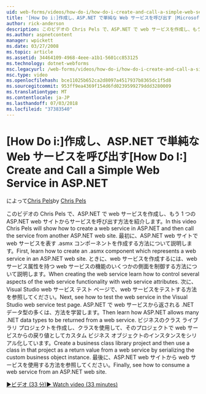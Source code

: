 ```yaml
---
uid: web-forms/videos/how-do-i/how-do-i-create-and-call-a-simple-web-service-in-aspnet
title: '[How Do i:]作成し、ASP.NET で単純な Web サービスを呼び出す |Microsoft Docs'
author: rick-anderson
description: このビデオの Chris Pels で、ASP.NET で web サービスを作成し、もう 1 つの ASP.NET web サイトからサービスを呼び出す方法を紹介します。 最初に、作成する方法を説明してください.
ms.author: aspnetcontent
manager: wpickett
ms.date: 03/27/2008
ms.topic: article
ms.assetid: 34464109-4968-4eee-a1b1-5601cc853125
ms.technology: dotnet-webforms
msc.legacyurl: /web-forms/videos/how-do-i/how-do-i-create-and-call-a-simple-web-service-in-aspnet
msc.type: video
ms.openlocfilehash: bce11025b652ca2d8097a4517937b8365dc1f5d8
ms.sourcegitcommit: 953ff9ea4369f154d6fd0239599279ddd3280009
ms.translationtype: MT
ms.contentlocale: ja-JP
ms.lasthandoff: 07/03/2018
ms.locfileid: "37383540"
---
```

<a name="how-do-i-create-and-call-a-simple-web-service-in-aspnet"></a><span data-ttu-id="12a35-104">[How Do i:]作成し、ASP.NET で単純な Web サービスを呼び出す</span><span class="sxs-lookup"><span data-stu-id="12a35-104">[How Do I:] Create and Call a Simple Web Service in ASP.NET</span></span>
====================
<span data-ttu-id="12a35-105">によって[Chris Pels](https://twitter.com/chrispels)</span><span class="sxs-lookup"><span data-stu-id="12a35-105">by [Chris Pels](https://twitter.com/chrispels)</span></span>

<span data-ttu-id="12a35-106">このビデオの Chris Pels で、ASP.NET で web サービスを作成し、もう 1 つの ASP.NET web サイトからサービスを呼び出す方法を紹介します。</span><span class="sxs-lookup"><span data-stu-id="12a35-106">In this video Chris Pels will show how to create a web service in ASP.NET and then call the service from another ASP.NET web site.</span></span> <span data-ttu-id="12a35-107">最初に、ASP.NET web サイトで web サービスを表す .asmx コンポーネントを作成する方法について説明します。</span><span class="sxs-lookup"><span data-stu-id="12a35-107">First, learn how to create an .asmx component which represents a web service in an ASP.NET web site.</span></span> <span data-ttu-id="12a35-108">ときに、web サービスを作成するには、web サービス属性を持つ web サービスの機能のいくつかの側面を制御する方法について説明します。</span><span class="sxs-lookup"><span data-stu-id="12a35-108">When creating the web service learn how to control several aspects of the web service functionality with web service attributes.</span></span> <span data-ttu-id="12a35-109">次に、Visual Studio web サービス テスト ページで、web サービスをテストする方法を参照してください。</span><span class="sxs-lookup"><span data-stu-id="12a35-109">Next, see how to test the web service in the Visual Studio web service test page.</span></span> <span data-ttu-id="12a35-110">ASP.NET で web サービスから返される .NET データ型の多くは、方法を学習します。</span><span class="sxs-lookup"><span data-stu-id="12a35-110">Then learn how ASP.NET allows many .NET data types to be returned from a web service.</span></span> <span data-ttu-id="12a35-111">ビジネスのクラス ライブラリ プロジェクトを作成し、クラスを使用して、そのプロジェクトで web サービスからの戻り値としてカスタム ビジネス オブジェクトのインスタンスをシリアル化しています。</span><span class="sxs-lookup"><span data-stu-id="12a35-111">Create a business class library project and then use a class in that project as a return value from a web service by serializing the custom business object instance.</span></span> <span data-ttu-id="12a35-112">最後に、ASP.NET web サイトから web サービスを使用する方法を参照してください。</span><span class="sxs-lookup"><span data-stu-id="12a35-112">Finally, see how to consume a web service from an ASP.NET web site.</span></span>

[<span data-ttu-id="12a35-113">&#9654;ビデオ (33 分)</span><span class="sxs-lookup"><span data-stu-id="12a35-113">&#9654; Watch video (33 minutes)</span></span>](https://channel9.msdn.com/Blogs/ASP-NET-Site-Videos/how-do-i-create-and-call-a-simple-web-service-in-aspnet)
